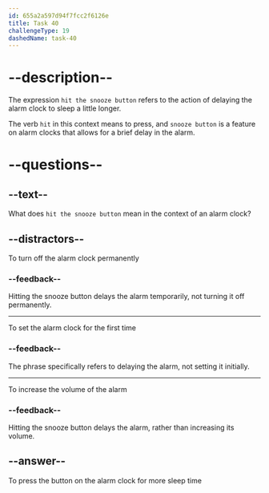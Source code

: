 ```yaml
---
id: 655a2a597d94f7fcc2f6126e
title: Task 40
challengeType: 19
dashedName: task-40
---
```


# --description--

The expression `hit the snooze button` refers to the action of delaying the alarm clock to sleep a little longer. 

The verb `hit` in this context means to press, and `snooze button` is a feature on alarm clocks that allows for a brief delay in the alarm. 

# --questions--

## --text--

What does `hit the snooze button` mean in the context of an alarm clock?

## --distractors--

To turn off the alarm clock permanently

### --feedback--

Hitting the snooze button delays the alarm temporarily, not turning it off permanently.

---

To set the alarm clock for the first time

### --feedback--

The phrase specifically refers to delaying the alarm, not setting it initially.

---

To increase the volume of the alarm

### --feedback--

Hitting the snooze button delays the alarm, rather than increasing its volume.

## --answer--

To press the button on the alarm clock for more sleep time

